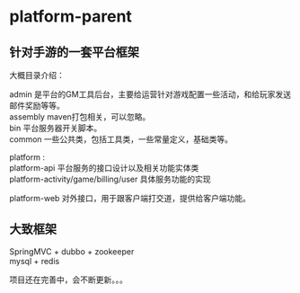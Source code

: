# platform-parent
## 针对手游的一套平台框架
大概目录介绍： 
  
admin 是平台的GM工具后台，主要给运营针对游戏配置一些活动，和给玩家发送邮件奖励等等。  
assembly maven打包相关，可以忽略。  
bin 平台服务器开关脚本。  
common 一些公共类，包括工具类，一些常量定义，基础类等。  
  
platform :  
platform-api 平台服务的接口设计以及相关功能实体类  
platform-activity/game/billing/user 具体服务功能的实现  
  
platform-web 对外接口，用于跟客户端打交道，提供给客户端功能。  
  
## 大致框架  
SpringMVC + dubbo + zookeeper  
mysql + redis  
  
项目还在完善中，会不断更新。。。
